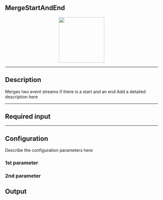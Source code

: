 ## MergeStartAndEnd

<p align="center"> 
    <img src="icon.png" width="150px;" class="pe-image-documentation"/>
</p>

***

## Description

Merges two event streams if there is a start and an end
Add a detailed description here

***

## Required input


***

## Configuration

Describe the configuration parameters here

### 1st parameter


### 2nd parameter

## Output